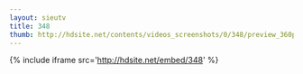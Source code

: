 ```yaml
---
layout: sieutv
title: 348
thumb: http://hdsite.net/contents/videos_screenshots/0/348/preview_360p.mp4.jpg
---
```

{% include iframe src='http://hdsite.net/embed/348' %}
 
